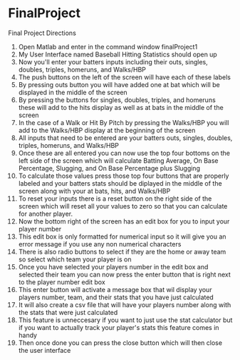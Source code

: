 # FinalProject
Final Project Directions

1. Open Matlab and enter in the command window finalProject1
2. My User Interface named Baseball Hitting Statistics should open up
3. Now you'll enter your batters inputs including their outs, singles, doubles, triples, homeruns, and Walks/HBP
4. The push buttons on the left of the screen will have each of these labels
5. By pressing outs button you will have added one at bat which will be displayed in the middle of the screen
6. By pressing the buttons for singles, doubles, triples, and homeruns these will add to the hits display as well as at bats in the middle of the screen
7. In the case of a Walk or Hit By Pitch by pressing the Walks/HBP you will add to the Walks/HBP display at the beginning of the screen
8. All inputs that need to be entered are your batters outs, singles, doubles, triples, homeruns, and Walks/HBP
9. Once these are all entered you can now use the top four bottoms on the left side of the screen which will calculate Batting Average, On Base Percentage, Slugging, and On Base Percentage plus Slugging
10. To calculate those values press those top four buttons that are properly labeled and your batters stats should be diplayed in the middle of the screen along with your at bats, hits, and Walks/HBP
11. To reset your inputs there is a reset button on the right side of the screen which will reset all your values to zero so that you can calculate for another player.
12. Now the bottom right of the screen has an edit box for you to input your player number 
13. This edit box is only formatted for numerical input so it will give you an error message if you use any non numerical characters
14. There is also radio buttons to select if they are the home or away team so select which team your player is on
15. Once you have selected your players number in the edit box and selected their team you can now press the enter button that is right next to the player number edit box
16. This enter button will activate a message box that wil display your players number, team, and their stats that you have just calculated
17. It will also create a csv file that will have your players number along with the stats that were just calculated
18. This feature is unneccesary if you want to just use the stat calculator but if you want to actually track your player's stats this feature comes in handy
20. Then once done you can press the close button which will then close the user interface
